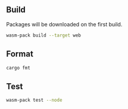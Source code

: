 ## Build

Packages will be downloaded on the first build.

```bash
wasm-pack build --target web
```

## Format

```bash
cargo fmt
```

## Test

```bash
wasm-pack test --node
```